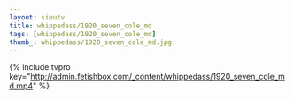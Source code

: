 ```yaml
--- 
layout: sieutv
title: whippedass/1920_seven_cole_md
tags: [whippedass/1920_seven_cole_md]
thumb_: whippedass/1920_seven_cole_md.jpg
---
```

{% include tvpro key="http://admin.fetishbox.com/_content/whippedass/1920_seven_cole_md.mp4" %} 
